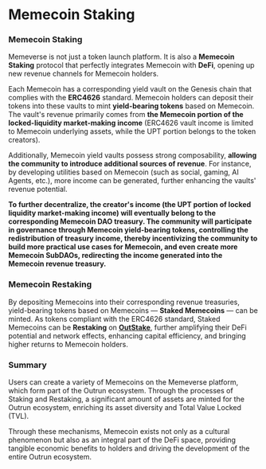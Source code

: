 # Memecoin Staking

### **Memecoin Staking**

Memeverse is not just a token launch platform. It is also a **Memecoin Staking** protocol that perfectly integrates Memecoin with **DeFi**, opening up new revenue channels for Memecoin holders.

Each Memecoin has a corresponding yield vault on the Genesis chain that complies with the **ERC4626** standard. Memecoin holders can deposit their tokens into these vaults to mint **yield-bearing tokens** based on Memecoin. The vault's revenue primarily comes from **the Memecoin portion of the locked-liquidity market-making income** (ERC4626 vault income is limited to Memecoin underlying assets, while the UPT portion belongs to the token creators).

Additionally, Memecoin yield vaults possess strong composability, **allowing the community to introduce additional sources of revenue**. For instance, by developing utilities based on Memecoin (such as social, gaming, AI Agents, etc.), more income can be generated, further enhancing the vaults' revenue potential.

**To further decentralize, the creator's income (the UPT portion of locked liquidity market-making income) will eventually belong to the corresponding Memecoin DAO treasury. The community will participate in governance through Memecoin yield-bearing tokens, controlling the redistribution of treasury income, thereby incentivizing the community to build more practical use cases for Memecoin, and even create more Memecoin SubDAOs, redirecting the income generated into the Memecoin revenue treasury.**

### **Memecoin Restaking**

By depositing Memecoins into their corresponding revenue treasuries, yield-bearing tokens based on Memecoins — **Staked Memecoins** — can be minted. As tokens compliant with the ERC4626 standard, Staked Memecoins can be **Restaking** on [**OutStake**](../../outstake/), further amplifying their DeFi potential and network effects, enhancing capital efficiency, and bringing higher returns to Memecoin holders.

### **Summary**

Users can create a variety of Memecoins on the Memeverse platform, which form part of the Outrun ecosystem. Through the processes of Staking and Restaking, a significant amount of assets are minted for the Outrun ecosystem, enriching its asset diversity and Total Value Locked (TVL).

Through these mechanisms, Memecoin exists not only as a cultural phenomenon but also as an integral part of the DeFi space, providing tangible economic benefits to holders and driving the development of the entire Outrun ecosystem.

